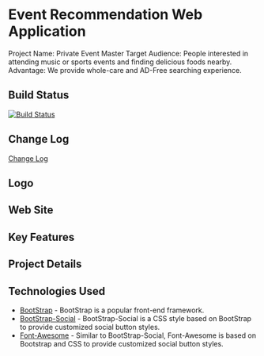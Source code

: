 # Event Recommendation Web Application

Project Name: Private Event Master
Target Audience: People interested in attending music or sports events and finding delicious foods nearby.
Advantage: We provide whole-care and AD-Free searching experience.

## Build Status

[![Build Status](https://travis-ci.org/infsci2560sp17/full-stack-web-DukeCode.svg?branch=master)](https://travis-ci.org/infsci2560sp17/full-stack-web-DukeCode)

## Change Log

[Change Log](CHANGELOG.md)

## Logo

## Web Site

## Key Features

## Project Details

## Technologies Used
- [BootStrap](http://getbootstrap.com) - BootStrap is a popular front-end framework.
- [BootStrap-Social](bootstrap-social) - BootStrap-Social is a CSS style based on BootStrap to provide customized social     button styles.
- [Font-Awesome](http://fontawesome.io) - Similar to BootStrap-Social, Font-Awesome is based on Bootstrap and CSS to provide customized social button styles.
